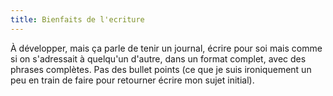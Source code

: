 ```yaml
---
title: Bienfaits de l'ecriture
---
```


À développer, mais ça parle de tenir un journal, écrire pour soi mais comme si on s'adressait à quelqu'un d'autre, dans un format complet, avec des phrases complètes. Pas des bullet points (ce que je suis ironiquement un peu en train de faire pour retourner écrire mon sujet initial).